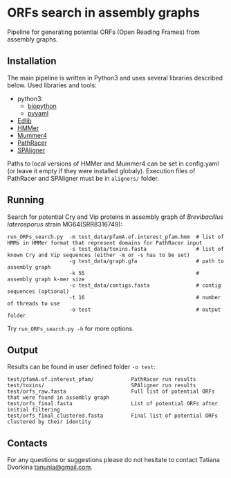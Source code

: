 # ORFs search in assembly graphs

Pipeline for generating potential ORFs (Open Reading Frames) from assembly graphs.

## Installation

The main pipeline is written in Python3 and uses several libraries described below.
Used libraries and tools: 
- python3:
    - [biopython](https://biopython.org/wiki/Download)
    - [pyyaml](https://pyyaml.org/wiki/PyYAMLDocumentation)
- [Edlib](https://github.com/Martinsos/edlib)
- [HMMer](http://hmmer.org) 
- [Mummer4](https://github.com/mummer4/mummer/releases)
- [PathRacer](http://cab.spbu.ru/software/pathracer/)
- [SPAligner](http://cab.spbu.ru/software/spaligner/)

Paths to local versions of HMMer and Mummer4 can be set in config.yaml (or leave it empty if they were installed globaly).
Execution files of PathRacer and SPAligner must be in `aligners/` folder.

## Running

Search for potential Cry and Vip proteins in assembly graph of *Brevibacillus laterosporus* strain MG64(SRR8316749):
    
    run_ORFs_search.py  -m test_data/pfamA.of.interest_pfam.hmm  # list of HMMs in HMMer format that represent domains for PathRacer input
                        -s test_data/toxins.fasta                # list of known Cry and Vip sequences (either -m or -s has to be set)
                        -g test_data/graph.gfa                   # path to assembly graph
                        -k 55                                    # assembly graph k-mer size
                        -c test_data/contigs.fasta               # contig sequences (optional)
                        -t 16                                    # number of threads to use
                        -o test                                  # output folder


Try `run_ORFs_search.py -h` for more options.

## Output

Results can be found in user defined folder `-o test`:
    
    test/pfamA.of.interest_pfam/            PathRacer run results
    test/toxins/                            SPAligner run results
    test/orfs_raw.fasta                     Full list of potential ORFs that were found in assembly graph
    test/orfs_final.fasta                   List of potential ORFs after initial filtering
    test/orfs_final_clustered.fasta         Final list of potential ORFs clustered by their identity


## Contacts

For any questions or suggestions please do not hesitate to contact Tatiana Dvorkina <tanunia@gmail.com>.